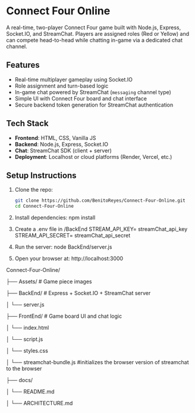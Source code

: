 # Connect Four Online 

A real-time, two-player Connect Four game built with Node.js, Express, Socket.IO, and StreamChat. Players are assigned roles (Red or Yellow) and can compete head-to-head while chatting in-game via a dedicated chat channel.

##  Features

- Real-time multiplayer gameplay using Socket.IO
- Role assignment and turn-based logic
- In-game chat powered by StreamChat (`messaging` channel type)
- Simple UI with Connect Four board and chat interface
- Secure backend token generation for StreamChat authentication

##  Tech Stack

- **Frontend**: HTML, CSS, Vanilla JS
- **Backend**: Node.js, Express, Socket.IO
- **Chat**: StreamChat SDK (client + server)
- **Deployment**: Localhost or cloud platforms (Render, Vercel, etc.)

##  Setup Instructions

1. Clone the repo:
   ```bash
   git clone https://github.com/BenitoReyes/Connect-Four-Online.git
   cd Connect-Four-Online
   
2. Install dependencies:
  npm install

3. Create a .env file in /BackEnd
  STREAM_API_KEY= streamChat_api_key
  STREAM_API_SECRET= streamChat_api_secret

4.  Run the server:
   node BackEnd/server.js

5. Open your browser at:
   http://localhost:3000

Connect-Four-Online/

├── Assets/              # Game piece images

├── BackEnd/             # Express + Socket.IO + StreamChat server

│   └── server.js

├── FrontEnd/            # Game board UI and chat logic 

│   └── index.html

│   └──  script.js       

│   └── styles.css

│   └── streamchat-bundle.js #initializes the browser version of streamchat to the browser 

├── docs/

│   └── README.md

│   └── ARCHITECTURE.md

